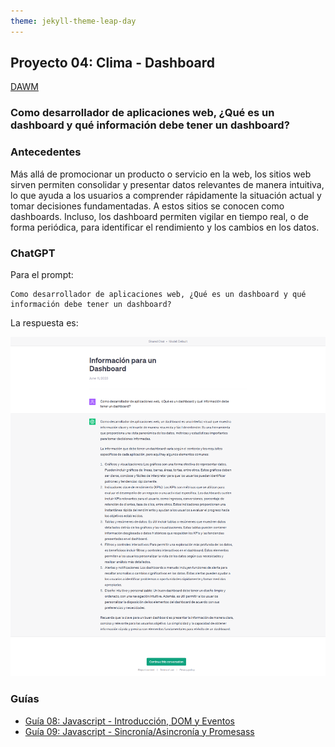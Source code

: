 ```yaml
---
theme: jekyll-theme-leap-day
---
```


## Proyecto 04: Clima - Dashboard

[DAWM](/DAWM/)

### Como desarrollador de aplicaciones web, ¿Qué es un dashboard y qué información debe tener un dashboard?

### Antecedentes

Más allá de promocionar un producto o servicio en la web, los sitios web sirven permiten consolidar y presentar datos relevantes de manera intuitiva, lo que ayuda a los usuarios a comprender rápidamente la situación actual y tomar decisiones fundamentadas. A estos sitios se conocen como dashboards. Incluso, los dashboard permiten vigilar en tiempo real, o de forma periódica, para identificar el rendimiento y los cambios en los datos.

### ChatGPT

Para el prompt: 

```
Como desarrollador de aplicaciones web, ¿Qué es un dashboard y qué información debe tener un dashboard?
```
La respuesta es:

![respuesta](archivos/proyecto05-pregunta.png)

### Guías

* [Guía 08: Javascript - Introducción, DOM y Eventos](/DAWM/guias/2023/guia08)
* [Guía 09: Javascript - Sincronía/Asincronía y Promesass](/DAWM/guias/2023/guia09)